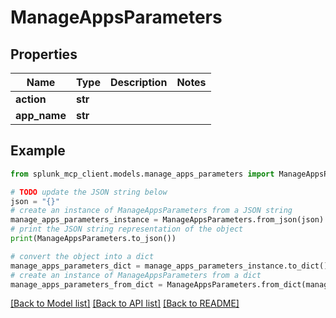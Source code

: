 # ManageAppsParameters


## Properties

Name | Type | Description | Notes
------------ | ------------- | ------------- | -------------
**action** | **str** |  | 
**app_name** | **str** |  | 

## Example

```python
from splunk_mcp_client.models.manage_apps_parameters import ManageAppsParameters

# TODO update the JSON string below
json = "{}"
# create an instance of ManageAppsParameters from a JSON string
manage_apps_parameters_instance = ManageAppsParameters.from_json(json)
# print the JSON string representation of the object
print(ManageAppsParameters.to_json())

# convert the object into a dict
manage_apps_parameters_dict = manage_apps_parameters_instance.to_dict()
# create an instance of ManageAppsParameters from a dict
manage_apps_parameters_from_dict = ManageAppsParameters.from_dict(manage_apps_parameters_dict)
```
[[Back to Model list]](../README.md#documentation-for-models) [[Back to API list]](../README.md#documentation-for-api-endpoints) [[Back to README]](../README.md)


